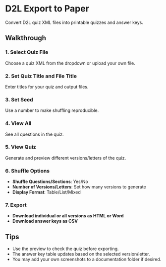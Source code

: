 # D2L Export to Paper

Convert D2L quiz XML files into printable quizzes and answer keys.

## Walkthrough

### 1. Select Quiz File
Choose a quiz XML from the dropdown or upload your own file.

### 2. Set Quiz Title and File Title
Enter titles for your quiz and output files.

### 3. Set Seed
Use a number to make shuffling reproducible.

### 4. View All
See all questions in the quiz.

### 5. View Quiz
Generate and preview different versions/letters of the quiz.

### 6. Shuffle Options
- **Shuffle Questions/Sections**: Yes/No
- **Number of Versions/Letters**: Set how many versions to generate
- **Display Format**: Table/List/Mixed

### 7. Export
- **Download individual or all versions as HTML or Word**
- **Download answer keys as CSV**

## Tips
- Use the preview to check the quiz before exporting.
- The answer key table updates based on the selected version/letter.
- You may add your own screenshots to a documentation folder if desired.
